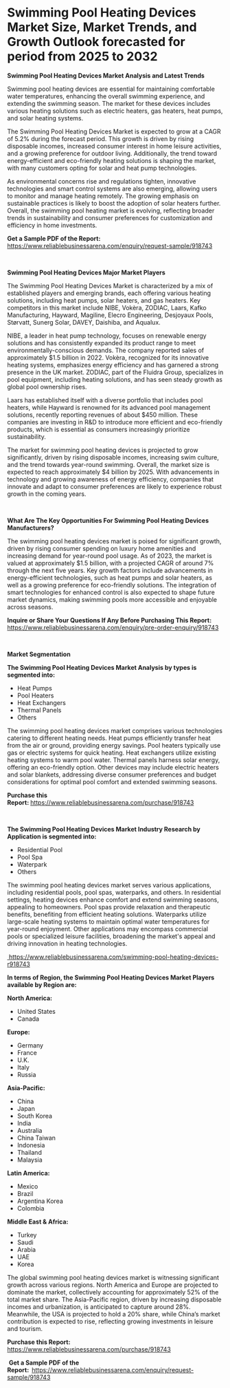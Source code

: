 <p><h1>Swimming Pool Heating Devices Market Size, Market Trends, and Growth Outlook forecasted for period from 2025 to 2032</h1></p><p><strong>Swimming Pool Heating Devices Market Analysis and Latest Trends</strong></p>
<p><p>Swimming pool heating devices are essential for maintaining comfortable water temperatures, enhancing the overall swimming experience, and extending the swimming season. The market for these devices includes various heating solutions such as electric heaters, gas heaters, heat pumps, and solar heating systems. </p><p>The Swimming Pool Heating Devices Market is expected to grow at a CAGR of 5.2% during the forecast period. This growth is driven by rising disposable incomes, increased consumer interest in home leisure activities, and a growing preference for outdoor living. Additionally, the trend toward energy-efficient and eco-friendly heating solutions is shaping the market, with many customers opting for solar and heat pump technologies. </p><p>As environmental concerns rise and regulations tighten, innovative technologies and smart control systems are also emerging, allowing users to monitor and manage heating remotely. The growing emphasis on sustainable practices is likely to boost the adoption of solar heaters further. Overall, the swimming pool heating market is evolving, reflecting broader trends in sustainability and consumer preferences for customization and efficiency in home investments.</p></p>
<p><strong>Get a Sample PDF of the Report:&nbsp;</strong> <a href="https://www.reliablebusinessarena.com/enquiry/request-sample/918743?utm_campaign=2039&utm_medium=2&utm_source=Github&utm_content=ia&utm_term=18042025&utm_id=swimming-pool-heating-devices">https://www.reliablebusinessarena.com/enquiry/request-sample/918743</a></p>
<p>&nbsp;</p>
<p><strong>Swimming Pool Heating Devices Major Market Players</strong></p>
<p><p>The Swimming Pool Heating Devices Market is characterized by a mix of established players and emerging brands, each offering various heating solutions, including heat pumps, solar heaters, and gas heaters. Key competitors in this market include NIBE, Vokèra, ZODIAC, Laars, Kafko Manufacturing, Hayward, Magiline, Elecro Engineering, Desjoyaux Pools, Størvatt, Sunerg Solar, DAVEY, Daishiba, and Aqualux.</p><p>NIBE, a leader in heat pump technology, focuses on renewable energy solutions and has consistently expanded its product range to meet environmentally-conscious demands. The company reported sales of approximately $1.5 billion in 2022. Vokèra, recognized for its innovative heating systems, emphasizes energy efficiency and has garnered a strong presence in the UK market. ZODIAC, part of the Fluidra Group, specializes in pool equipment, including heating solutions, and has seen steady growth as global pool ownership rises.</p><p>Laars has established itself with a diverse portfolio that includes pool heaters, while Hayward is renowned for its advanced pool management solutions, recently reporting revenues of about $450 million. These companies are investing in R&D to introduce more efficient and eco-friendly products, which is essential as consumers increasingly prioritize sustainability.</p><p>The market for swimming pool heating devices is projected to grow significantly, driven by rising disposable incomes, increasing swim culture, and the trend towards year-round swimming. Overall, the market size is expected to reach approximately $4 billion by 2025. With advancements in technology and growing awareness of energy efficiency, companies that innovate and adapt to consumer preferences are likely to experience robust growth in the coming years.</p></p>
<p>&nbsp;</p>
<p><strong>What Are The Key Opportunities For Swimming Pool Heating Devices Manufacturers?</strong></p>
<p><p>The swimming pool heating devices market is poised for significant growth, driven by rising consumer spending on luxury home amenities and increasing demand for year-round pool usage. As of 2023, the market is valued at approximately $1.5 billion, with a projected CAGR of around 7% through the next five years. Key growth factors include advancements in energy-efficient technologies, such as heat pumps and solar heaters, as well as a growing preference for eco-friendly solutions. The integration of smart technologies for enhanced control is also expected to shape future market dynamics, making swimming pools more accessible and enjoyable across seasons.</p></p>
<p><strong>Inquire or Share Your Questions If Any Before Purchasing This Report:</strong> <a href="https://www.reliablebusinessarena.com/enquiry/pre-order-enquiry/918743?utm_campaign=2039&utm_medium=2&utm_source=Github&utm_content=ia&utm_term=18042025&utm_id=swimming-pool-heating-devices">https://www.reliablebusinessarena.com/enquiry/pre-order-enquiry/918743</a></p>
<p>&nbsp;</p>
<p><strong>Market Segmentation</strong></p>
<p><strong>The Swimming Pool Heating Devices Market Analysis by types is segmented into:</strong></p>
<p><ul><li>Heat Pumps</li><li>Pool Heaters</li><li>Heat Exchangers</li><li>Thermal Panels</li><li>Others</li></ul></p>
<p><p>The swimming pool heating devices market comprises various technologies catering to different heating needs. Heat pumps efficiently transfer heat from the air or ground, providing energy savings. Pool heaters typically use gas or electric systems for quick heating. Heat exchangers utilize existing heating systems to warm pool water. Thermal panels harness solar energy, offering an eco-friendly option. Other devices may include electric heaters and solar blankets, addressing diverse consumer preferences and budget considerations for optimal pool comfort and extended swimming seasons.</p></p>
<p><strong>Purchase this Report:&nbsp;</strong><a href="https://www.reliablebusinessarena.com/purchase/918743?utm_campaign=2039&utm_medium=2&utm_source=Github&utm_content=ia&utm_term=18042025&utm_id=swimming-pool-heating-devices">https://www.reliablebusinessarena.com/purchase/918743</a></p>
<p>&nbsp;</p>
<p><strong>The Swimming Pool Heating Devices Market Industry Research by Application is segmented into:</strong></p>
<p><ul><li>Residential Pool</li><li>Pool Spa</li><li>Waterpark</li><li>Others</li></ul></p>
<p><p>The swimming pool heating devices market serves various applications, including residential pools, pool spas, waterparks, and others. In residential settings, heating devices enhance comfort and extend swimming seasons, appealing to homeowners. Pool spas provide relaxation and therapeutic benefits, benefiting from efficient heating solutions. Waterparks utilize large-scale heating systems to maintain optimal water temperatures for year-round enjoyment. Other applications may encompass commercial pools or specialized leisure facilities, broadening the market's appeal and driving innovation in heating technologies.</p></p>
<p><a href="https://www.reliablebusinessarena.com/swimming-pool-heating-devices-r918743?utm_campaign=2039&utm_medium=2&utm_source=Github&utm_content=ia&utm_term=18042025&utm_id=swimming-pool-heating-devices">&nbsp;https://www.reliablebusinessarena.com/swimming-pool-heating-devices-r918743</a></p>
<p><strong>In terms of Region, the Swimming Pool Heating Devices Market Players available by Region are:</strong></p>
<p>
    <p> <strong> North America: </strong>
        <ul>
            <li>United States</li>
            <li>Canada</li>
        </ul>
        </p> 
    <p> <strong> Europe: </strong>
        <ul>
            <li>Germany</li>
            <li>France</li>
            <li>U.K.</li>
            <li>Italy</li>
            <li>Russia</li>
        </ul>
        </p> 
    <p> <strong> Asia-Pacific: </strong>
        <ul>
            <li>China</li>
            <li>Japan</li>
            <li>South Korea</li>
            <li>India</li>
            <li>Australia</li>
            <li>China Taiwan</li>
            <li>Indonesia</li>
            <li>Thailand</li>
            <li>Malaysia</li>
        </ul>
        </p> 
    <p> <strong> Latin America: </strong>
        <ul>
            <li>Mexico</li>
            <li>Brazil</li>
            <li>Argentina Korea</li>
            <li>Colombia</li>
        </ul>
        </p> 
    <p> <strong> Middle East & Africa: </strong>
        <ul>
            <li>Turkey</li>
            <li>Saudi</li>
            <li>Arabia</li>
            <li>UAE</li>
            <li>Korea</li>
        </ul>
    </p>
    </p>
<p><p>The global swimming pool heating devices market is witnessing significant growth across various regions. North America and Europe are projected to dominate the market, collectively accounting for approximately 52% of the total market share. The Asia-Pacific region, driven by increasing disposable incomes and urbanization, is anticipated to capture around 28%. Meanwhile, the USA is projected to hold a 20% share, while China’s market contribution is expected to rise, reflecting growing investments in leisure and tourism.</p></p>
<p><strong>Purchase this Report: </strong><a href="https://www.reliablebusinessarena.com/purchase/918743?utm_campaign=2039&utm_medium=2&utm_source=Github&utm_content=ia&utm_term=18042025&utm_id=swimming-pool-heating-devices">https://www.reliablebusinessarena.com/purchase/918743</a></p>
<p>&nbsp;<strong>Get a Sample PDF of the Report:&nbsp;&nbsp;</strong><a href="https://www.reliablebusinessarena.com/enquiry/request-sample/918743?utm_campaign=2039&utm_medium=2&utm_source=Github&utm_content=ia&utm_term=18042025&utm_id=swimming-pool-heating-devices">https://www.reliablebusinessarena.com/enquiry/request-sample/918743</a></p>
<p><strong></strong></p>
<p><p></p><p></p><p></p></p>